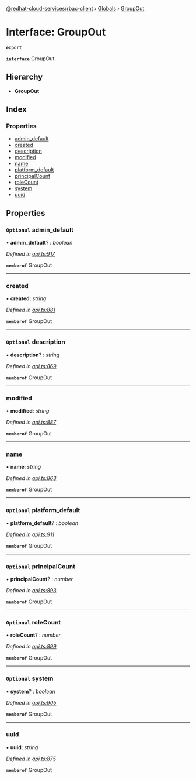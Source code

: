 [@redhat-cloud-services/rbac-client](../README.md) › [Globals](../globals.md) › [GroupOut](groupout.md)

# Interface: GroupOut

**`export`** 

**`interface`** GroupOut

## Hierarchy

* **GroupOut**

## Index

### Properties

* [admin_default](groupout.md#optional-admin_default)
* [created](groupout.md#created)
* [description](groupout.md#optional-description)
* [modified](groupout.md#modified)
* [name](groupout.md#name)
* [platform_default](groupout.md#optional-platform_default)
* [principalCount](groupout.md#optional-principalcount)
* [roleCount](groupout.md#optional-rolecount)
* [system](groupout.md#optional-system)
* [uuid](groupout.md#uuid)

## Properties

### `Optional` admin_default

• **admin_default**? : *boolean*

*Defined in [api.ts:917](https://github.com/RedHatInsights/javascript-clients/blob/master/packages/rbac/api.ts#L917)*

**`memberof`** GroupOut

___

###  created

• **created**: *string*

*Defined in [api.ts:881](https://github.com/RedHatInsights/javascript-clients/blob/master/packages/rbac/api.ts#L881)*

**`memberof`** GroupOut

___

### `Optional` description

• **description**? : *string*

*Defined in [api.ts:869](https://github.com/RedHatInsights/javascript-clients/blob/master/packages/rbac/api.ts#L869)*

**`memberof`** GroupOut

___

###  modified

• **modified**: *string*

*Defined in [api.ts:887](https://github.com/RedHatInsights/javascript-clients/blob/master/packages/rbac/api.ts#L887)*

**`memberof`** GroupOut

___

###  name

• **name**: *string*

*Defined in [api.ts:863](https://github.com/RedHatInsights/javascript-clients/blob/master/packages/rbac/api.ts#L863)*

**`memberof`** GroupOut

___

### `Optional` platform_default

• **platform_default**? : *boolean*

*Defined in [api.ts:911](https://github.com/RedHatInsights/javascript-clients/blob/master/packages/rbac/api.ts#L911)*

**`memberof`** GroupOut

___

### `Optional` principalCount

• **principalCount**? : *number*

*Defined in [api.ts:893](https://github.com/RedHatInsights/javascript-clients/blob/master/packages/rbac/api.ts#L893)*

**`memberof`** GroupOut

___

### `Optional` roleCount

• **roleCount**? : *number*

*Defined in [api.ts:899](https://github.com/RedHatInsights/javascript-clients/blob/master/packages/rbac/api.ts#L899)*

**`memberof`** GroupOut

___

### `Optional` system

• **system**? : *boolean*

*Defined in [api.ts:905](https://github.com/RedHatInsights/javascript-clients/blob/master/packages/rbac/api.ts#L905)*

**`memberof`** GroupOut

___

###  uuid

• **uuid**: *string*

*Defined in [api.ts:875](https://github.com/RedHatInsights/javascript-clients/blob/master/packages/rbac/api.ts#L875)*

**`memberof`** GroupOut
